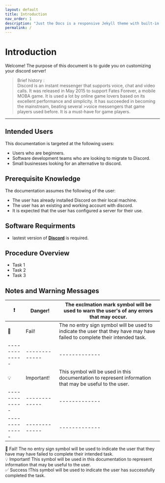 ```yaml
---
layout: default
title: Introduction
nav_order: 1
description: "Just the Docs is a responsive Jekyll theme with built-in search that is easily customizable and hosted on GitHub Pages."
permalink: /
---
```


# Introduction
Welcome! The purpose of this document is to guide you on customizing your discord server!
>Brief history : <br />
>Discord is an instant messenger that supports voice, chat and video calls. It was released in May 2015 to support Fates Forever, a mobile MOBA game.
>It is used a lot by online game lovers based on its excellent performance and simplicity. It has succeeded in becoming the mainstream, beating several >voice messengers that game players used before. It is a must-have for game players.

---

## Intended Users
This documentation is targeted at the following users:
* Users who are beginners.
* Software development teams who are looking to migrate to Discord.
* Small businesses looking for an alternative to discord.


## Prerequisite Knowledge
The documentation assumes the following of the user:
* The user has already installed Discord on their local machine.
* The user has an existing and working account with discord.
* It is expected that the user has configured a server for their use.


## Software Requirments
* lastest version of [**Discord**](https://discord.com/download) is required.

## Procedure Overview
* Task 1
* Task 2
* Task 3 

## Notes and Warning Messages

| :heavy_exclamation_mark:  | Danger! | The exclmation mark symbol will be used to warn the user's of any errors that may occur.  |
| ------------- | ------------- | ------------- |
| :no_entry_sign: | Fail! | The no entry sign symbol will be used to indicate the user that they have may have failed to complete their intended task. |
| ------------- | ------------- | ------------- |
| :bulb: | Important! | This symbol will be used in this documentation to represent information that may be useful to the user. |
| ------------- | ------------- | ------------- |
| ------------- | ------------- | ------------- |



:no_entry_sign: Fail! The no entry sign symbol will be used to indicate the user that they have may have failed to complete their intended task. <br /> 
:bulb:   Important! This symbol will be used in this documentation to represent information that may be useful to the user.<br /> 
:white_check_mark: Success !This symbol will be used to indicate the user has successfully completed the task.<br /> 
